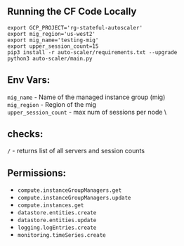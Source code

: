 ## Running the CF Code Locally
```
export GCP_PROJECT='rg-stateful-autoscaler'
export mig_region='us-west2'
export mig_name='testing-mig'
export upper_session_count=15
pip3 install -r auto-scaler/requirements.txt --upgrade
python3 auto-scaler/main.py
```

## Env Vars:
`mig_name` - Name of the managed instance group (mig) \
`mig_region` - Region of the mig \
`upper_session_count` - max num of sessions per node \

## checks:
`/` - returns list of all servers and session counts 

## Permissions:
- `compute.instanceGroupManagers.get`
- `compute.instanceGroupManagers.update`
- `compute.instances.get`
- `datastore.entities.create`
- `datastore.entities.update`
- `logging.logEntries.create`
- `monitoring.timeSeries.create`